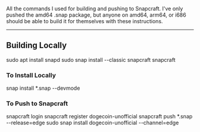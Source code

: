 All the commands I used for building and pushing to Snapcraft. I've only pushed the amd64 .snap package, but anyone on amd64, arm64, or i686 should be able to build it for themselves with these instructions.

---

## Building Locally

sudo apt install snapd
sudo snap install --classic snapcraft
snapcraft

### To Install Locally
snap install \*.snap --devmode

### To Push to Snapcraft
snapcraft login
snapcraft register dogecoin-unofficial
snapcraft push \*.snap --release=edge
sudo snap install dogecoin-unofficial --channel=edge

